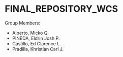 # FINAL_REPOSITORY_WCS
Group Members:
- Alberto, Micko Q.
- PINEDA, Eldrin Josh P.
- Castillo, Ed Clarence L.
- Pradilla, Khristian Carl J.
